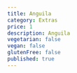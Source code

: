```yaml
---
title: Anguila
category: Extras
price: 1
description: Anguila
vegetarian: false
vegan: false
glutenFree: false
published: true
---
```

